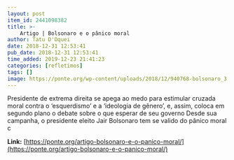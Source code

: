 ```yaml
---
layout: post
item_id: 2441098382
title: >-
    Artigo | Bolsonaro e o pânico moral
author: Tatu D'Oquei
date: 2018-12-31 12:53:41
pub_date: 2018-12-31 12:53:41
time_added: 2019-12-23 21:41:23
categories: [refletimos]
tags: []
image: https://ponte.org/wp-content/uploads/2018/12/940768-bolsonaro_3.jpg
---
```


Presidente de extrema direita se apega ao medo para estimular cruzada moral contra o ‘esquerdismo’ e a ‘ideologia de gênero’, e, assim, coloca em segundo plano o debate sobre o que esperar de seu governo Desde sua campanha, o presidente eleito Jair Bolsonaro tem se valido do pânico moral c

**Link:** [https://ponte.org/artigo-bolsonaro-e-o-panico-moral/](https://ponte.org/artigo-bolsonaro-e-o-panico-moral/)

